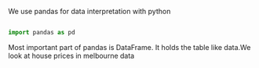 We use pandas for data interpretation with python

```python

import pandas as pd

```

Most important part of pandas is DataFrame. It holds the table like data.We look at house prices in melbourne data
